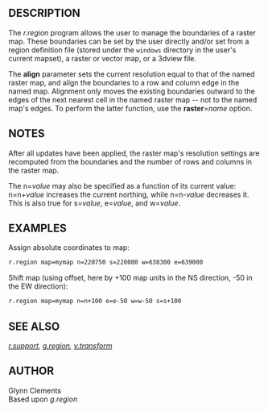 ## DESCRIPTION

The *r.region* program allows the user to manage the boundaries of a
raster map. These boundaries can be set by the user directly and/or set
from a region definition file (stored under the `windows` directory in
the user's current mapset), a raster or vector map, or a 3dview file.

The **align** parameter sets the current resolution equal to that of the
named raster map, and align the boundaries to a row and column edge in
the named map. Alignment only moves the existing boundaries outward to
the edges of the next nearest cell in the named raster map -- not to the
named map's edges. To perform the latter function, use the
**raster**=*name* option.

## NOTES

After all updates have been applied, the raster map's resolution
settings are recomputed from the boundaries and the number of rows and
columns in the raster map.

The n=*value* may also be specified as a function of its current value:
n=n+*value* increases the current northing, while n=n-*value* decreases
it. This is also true for s=*value*, e=*value*, and w=*value*.

## EXAMPLES

Assign absolute coordinates to map:

```sh
r.region map=mymap n=220750 s=220000 w=638300 e=639000
```

Shift map (using offset, here by +100 map units in the NS direction, -50
in the EW direction):

```sh
r.region map=mymap n=n+100 e=e-50 w=w-50 s=s+100
```

## SEE ALSO

*[r.support](r.support.md), [g.region](g.region.md),
[v.transform](v.transform.md)*

## AUTHOR

Glynn Clements  
Based upon *g.region*
